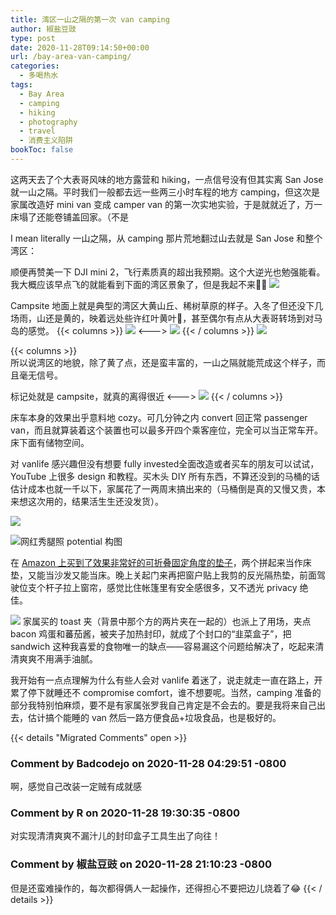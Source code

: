 ```yaml
---
title: 湾区一山之隔的第一次 van camping
author: 椒盐豆豉
type: post
date: 2020-11-28T09:14:50+00:00
url: /bay-area-van-camping/
categories:
  - 多喝热水
tags:
  - Bay Area
  - camping
  - hiking
  - photography
  - travel
  - 消费主义陷阱
bookToc: false
---
```

这两天去了个大表哥风味的地方露营和 hiking，一点信号没有但其实离 San Jose 就一山之隔。平时我们一般都去远一些两三小时车程的地方 camping，但这次是家属改造好 mini van 变成 camper van 的第一次实地实验，于是就就近了，万一床塌了还能卷铺盖回家。（不是

I mean literally 一山之隔，从 camping 那片荒地翻过山去就是 San Jose 和整个湾区：

顺便再赞美一下 DJI mini 2，飞行素质真的超出我预期。这个大逆光也勉强能看。我大概应该早点飞的就能看到下面的湾区景象了，但是我起不来🤷‍♂️
![](https://media.douchi.space/douchi/media_attachments/files/110/455/846/405/593/325/original/264651ba9de96a8d.png)

Campsite 地面上就是典型的湾区大黄山丘、稀树草原的样子。入冬了但还没下几场雨，山还是黄的，映着远处些许红叶黄叶🍁，甚至偶尔有点从大表哥转场到对马岛的感觉。
{{< columns >}}
![](https://media.douchi.space/douchi/media_attachments/files/110/455/848/477/558/003/original/6986bae0c0b783a9.png)
<--->
![](https://media.douchi.space/douchi/media_attachments/files/110/455/851/375/795/313/original/ffea40f2e9a98e37.png)
{{< / columns >}}
![](https://media.douchi.space/douchi/media_attachments/files/110/455/046/476/044/155/original/b05398375af6ad66.png)

{{< columns >}}  
所以说湾区的地貌，除了黄了点，还是蛮丰富的，一山之隔就能荒成这个样子，而且毫无信号。

标记处就是 campsite，就真的离得很近
<--->
![](https://media.douchi.space/douchi/media_attachments/files/110/455/857/062/107/785/original/d4aee8215426eac6.png)
{{< / columns >}}

床车本身的效果出乎意料地 cozy。可几分钟之内 convert 回正常 passenger van，而且就算装着这个装置也可以最多开四个乘客座位，完全可以当正常车开。床下面有储物空间。

对 vanlife 感兴趣但没有想要 fully invested全面改造或者买车的朋友可以试试，YouTube 上很多 design 和教程。买木头 DIY 所有东西，不算还没到的马桶的话估计成本也就一千以下，家属花了一两周末搞出来的（马桶倒是真的又慢又贵，本来想这次用的，结果活生生还没发货）。

![](https://media.douchi.space/douchi/media_attachments/files/110/455/073/689/307/161/original/1ca74a11d5941582.png)

![网红秀腿照 potential 构图](https://media.douchi.space/douchi/media_attachments/files/110/453/062/462/670/627/original/f304daab7ece770a.png)

在 [Amazon 上买到了效果非常好的可折叠固定角度的垫子](https://amzn.to/38Wyz3w)，两个拼起来当作床垫，又能当沙发又能当床。晚上关起门来再把窗户贴上我剪的反光隔热垫，前面驾驶位支个杆子拉上窗帘，感觉比住帐篷里有安全感很多，又不透光 privacy 绝佳。

![](https://media.douchi.space/douchi/media_attachments/files/110/455/867/178/267/411/original/f2240b401c5b9ea4.png)
家属买的 toast 夹（背景中那个方的两片夹在一起的）也派上了用场，夹点 bacon 鸡蛋和蕃茄酱，被夹子加热封印，就成了个封口的“韭菜盒子”，把 sandwich 这种我喜爱的食物唯一的缺点——容易漏这个问题给解决了，吃起来清清爽爽不用满手油腻。

我开始有一点点理解为什么有些人会对 vanlife 着迷了，说走就走一直在路上，开累了停下就睡还不 compromise comfort，谁不想要呢。当然，camping 准备的部分我特别怕麻烦，要不是有家属张罗我自己肯定是不会去的。要是我将来自己出去，估计搞个能睡的 van 然后一路方便食品+垃圾食品，也是极好的。



{{< details "Migrated Comments" open >}}

### Comment by Badcodejo on 2020-11-28 04:29:51 -0800
啊，感觉自己改装一定贼有成就感

### Comment by R on 2020-11-28 19:30:35 -0800
对实现清清爽爽不漏汁儿的封印盒子工具生出了向往！

### Comment by 椒盐豆豉 on 2020-11-28 21:10:23 -0800
但是还蛮难操作的，每次都得俩人一起操作，还得担心不要把边儿烧着了😂
{{< / details >}}
